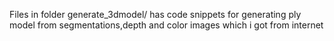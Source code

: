 Files in folder generate_3dmodel/ has code snippets for generating ply model from segmentations,depth and color images which i got from internet